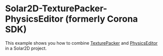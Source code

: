 Solar2D-TexturePacker-PhysicsEditor (formerly Corona SDK)
=====================================

This example shows you how to combine [TexturePacker](http://texturepacker.com) and [PhysicsEditor](http://physicseditor.de) in a Solar2D project.
